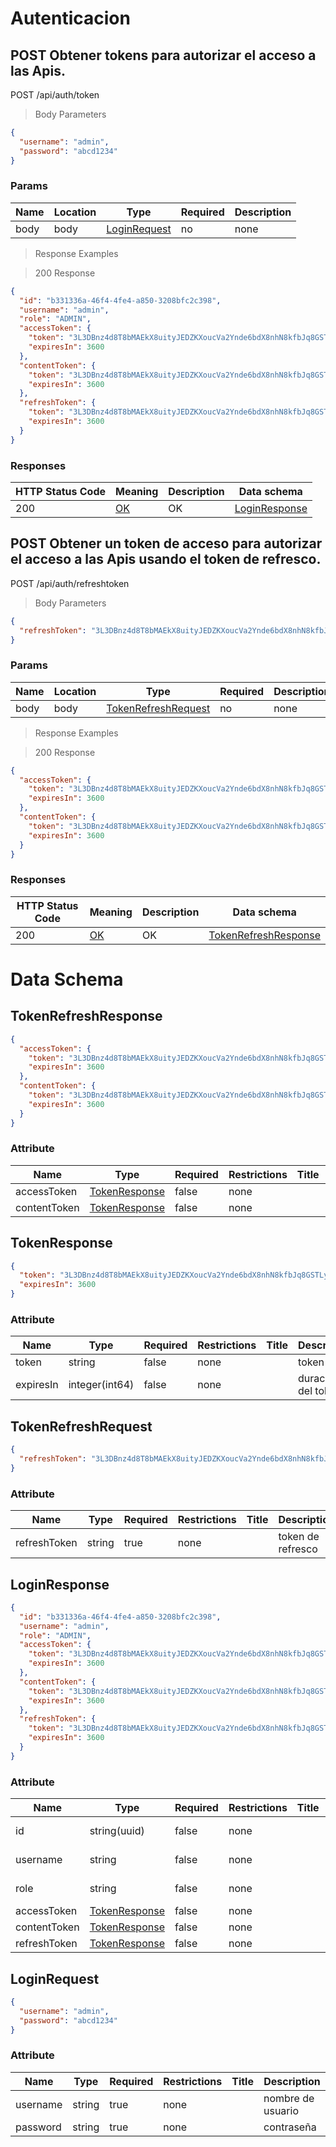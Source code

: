 # Autenticacion

<a id="opIdtoken"></a>

## POST Obtener tokens para autorizar el acceso a las Apis.

POST /api/auth/token

> Body Parameters

```json
{
  "username": "admin",
  "password": "abcd1234"
}
```

### Params

|Name|Location|Type|Required|Description|
|---|---|---|---|---|
|body|body|[LoginRequest](#schemaloginrequest)| no |none|

> Response Examples

> 200 Response

```json
{
  "id": "b331336a-46f4-4fe4-a850-3208bfc2c398",
  "username": "admin",
  "role": "ADMIN",
  "accessToken": {
    "token": "3L3DBnz4d8T8bMAEkX8uityJEDZKXoucVa2Ynde6bdX8nhN8kfbJq8GSTLyY9QfJCwMeZnQSL1kt4EXoxD",
    "expiresIn": 3600
  },
  "contentToken": {
    "token": "3L3DBnz4d8T8bMAEkX8uityJEDZKXoucVa2Ynde6bdX8nhN8kfbJq8GSTLyY9QfJCwMeZnQSL1kt4EXoxD",
    "expiresIn": 3600
  },
  "refreshToken": {
    "token": "3L3DBnz4d8T8bMAEkX8uityJEDZKXoucVa2Ynde6bdX8nhN8kfbJq8GSTLyY9QfJCwMeZnQSL1kt4EXoxD",
    "expiresIn": 3600
  }
}
```

### Responses

|HTTP Status Code |Meaning|Description|Data schema|
|---|---|---|---|
|200|[OK](https://tools.ietf.org/html/rfc7231#section-6.3.1)|OK|[LoginResponse](#schemaloginresponse)|

<a id="opIdrefreshtoken"></a>

## POST Obtener un token de acceso para autorizar el acceso a las Apis usando el token de refresco.

POST /api/auth/refreshtoken

> Body Parameters

```json
{
  "refreshToken": "3L3DBnz4d8T8bMAEkX8uityJEDZKXoucVa2Ynde6bdX8nhN8kfbJq8GSTLyY9QfJCwMeZnQSL1kt4EXoxD"
}
```

### Params

|Name|Location|Type|Required|Description|
|---|---|---|---|---|
|body|body|[TokenRefreshRequest](#schematokenrefreshrequest)| no |none|

> Response Examples

> 200 Response

```json
{
  "accessToken": {
    "token": "3L3DBnz4d8T8bMAEkX8uityJEDZKXoucVa2Ynde6bdX8nhN8kfbJq8GSTLyY9QfJCwMeZnQSL1kt4EXoxD",
    "expiresIn": 3600
  },
  "contentToken": {
    "token": "3L3DBnz4d8T8bMAEkX8uityJEDZKXoucVa2Ynde6bdX8nhN8kfbJq8GSTLyY9QfJCwMeZnQSL1kt4EXoxD",
    "expiresIn": 3600
  }
}
```

### Responses

|HTTP Status Code |Meaning|Description|Data schema|
|---|---|---|---|
|200|[OK](https://tools.ietf.org/html/rfc7231#section-6.3.1)|OK|[TokenRefreshResponse](#schematokenrefreshresponse)|

# Data Schema

<h2 id="tocS_TokenRefreshResponse">TokenRefreshResponse</h2>

<a id="schematokenrefreshresponse"></a>
<a id="schema_TokenRefreshResponse"></a>
<a id="tocStokenrefreshresponse"></a>
<a id="tocstokenrefreshresponse"></a>

```json
{
  "accessToken": {
    "token": "3L3DBnz4d8T8bMAEkX8uityJEDZKXoucVa2Ynde6bdX8nhN8kfbJq8GSTLyY9QfJCwMeZnQSL1kt4EXoxD",
    "expiresIn": 3600
  },
  "contentToken": {
    "token": "3L3DBnz4d8T8bMAEkX8uityJEDZKXoucVa2Ynde6bdX8nhN8kfbJq8GSTLyY9QfJCwMeZnQSL1kt4EXoxD",
    "expiresIn": 3600
  }
}

```

### Attribute

|Name|Type|Required|Restrictions|Title|Description|
|---|---|---|---|---|---|
|accessToken|[TokenResponse](#schematokenresponse)|false|none||none|
|contentToken|[TokenResponse](#schematokenresponse)|false|none||none|

<h2 id="tocS_TokenResponse">TokenResponse</h2>

<a id="schematokenresponse"></a>
<a id="schema_TokenResponse"></a>
<a id="tocStokenresponse"></a>
<a id="tocstokenresponse"></a>

```json
{
  "token": "3L3DBnz4d8T8bMAEkX8uityJEDZKXoucVa2Ynde6bdX8nhN8kfbJq8GSTLyY9QfJCwMeZnQSL1kt4EXoxD",
  "expiresIn": 3600
}

```

### Attribute

|Name|Type|Required|Restrictions|Title|Description|
|---|---|---|---|---|---|
|token|string|false|none||token|
|expiresIn|integer(int64)|false|none||duracion del token|

<h2 id="tocS_TokenRefreshRequest">TokenRefreshRequest</h2>

<a id="schematokenrefreshrequest"></a>
<a id="schema_TokenRefreshRequest"></a>
<a id="tocStokenrefreshrequest"></a>
<a id="tocstokenrefreshrequest"></a>

```json
{
  "refreshToken": "3L3DBnz4d8T8bMAEkX8uityJEDZKXoucVa2Ynde6bdX8nhN8kfbJq8GSTLyY9QfJCwMeZnQSL1kt4EXoxD"
}

```

### Attribute

|Name|Type|Required|Restrictions|Title|Description|
|---|---|---|---|---|---|
|refreshToken|string|true|none||token de refresco|

<h2 id="tocS_LoginResponse">LoginResponse</h2>

<a id="schemaloginresponse"></a>
<a id="schema_LoginResponse"></a>
<a id="tocSloginresponse"></a>
<a id="tocsloginresponse"></a>

```json
{
  "id": "b331336a-46f4-4fe4-a850-3208bfc2c398",
  "username": "admin",
  "role": "ADMIN",
  "accessToken": {
    "token": "3L3DBnz4d8T8bMAEkX8uityJEDZKXoucVa2Ynde6bdX8nhN8kfbJq8GSTLyY9QfJCwMeZnQSL1kt4EXoxD",
    "expiresIn": 3600
  },
  "contentToken": {
    "token": "3L3DBnz4d8T8bMAEkX8uityJEDZKXoucVa2Ynde6bdX8nhN8kfbJq8GSTLyY9QfJCwMeZnQSL1kt4EXoxD",
    "expiresIn": 3600
  },
  "refreshToken": {
    "token": "3L3DBnz4d8T8bMAEkX8uityJEDZKXoucVa2Ynde6bdX8nhN8kfbJq8GSTLyY9QfJCwMeZnQSL1kt4EXoxD",
    "expiresIn": 3600
  }
}

```

### Attribute

|Name|Type|Required|Restrictions|Title|Description|
|---|---|---|---|---|---|
|id|string(uuid)|false|none||id del usuario|
|username|string|false|none||nombre del usuario|
|role|string|false|none||rol del usuario|
|accessToken|[TokenResponse](#schematokenresponse)|false|none||none|
|contentToken|[TokenResponse](#schematokenresponse)|false|none||none|
|refreshToken|[TokenResponse](#schematokenresponse)|false|none||none|

<h2 id="tocS_LoginRequest">LoginRequest</h2>

<a id="schemaloginrequest"></a>
<a id="schema_LoginRequest"></a>
<a id="tocSloginrequest"></a>
<a id="tocsloginrequest"></a>

```json
{
  "username": "admin",
  "password": "abcd1234"
}

```

### Attribute

|Name|Type|Required|Restrictions|Title|Description|
|---|---|---|---|---|---|
|username|string|true|none||nombre de usuario|
|password|string|true|none||contraseña|

